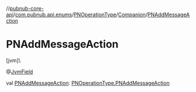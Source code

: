 //[pubnub-core-api](../../../../index.md)/[com.pubnub.api.enums](../../index.md)/[PNOperationType](../index.md)/[Companion](index.md)/[PNAddMessageAction](-p-n-add-message-action.md)

# PNAddMessageAction

[jvm]\

@[JvmField](https://kotlinlang.org/api/latest/jvm/stdlib/kotlin.jvm/-jvm-field/index.html)

val [PNAddMessageAction](-p-n-add-message-action.md): [PNOperationType.PNAddMessageAction](../-p-n-add-message-action/index.md)
